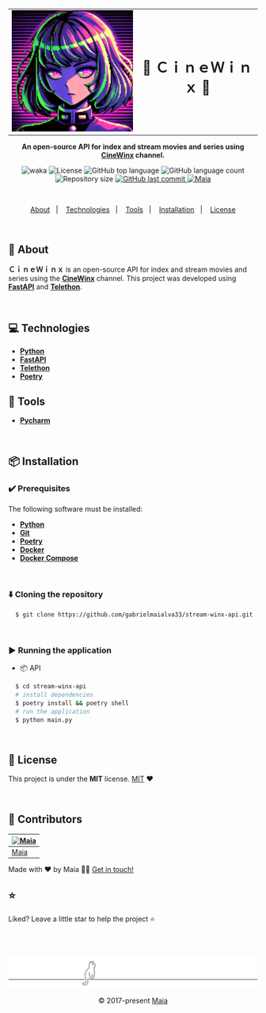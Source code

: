 <table style="width:100%" align="center" border="0">
  <tr align="center">
    <td><img src=".github/assets/logo.png" alt="TypeScript" width="300"></td>
    <td><h1>🎥 ＣｉｎｅＷｉｎｘ 📼</h1></td>
  </tr>
</table>

<p align="center">
  <strong>An open-source API for index and stream movies and series using <a href="https://t.me/cinewinx">CineWinx</a> channel.</strong>
</p>

<p align="center">
  <img src="https://wakatime.com/badge/user/e61842d0-c588-4586-96a3-f0448a434be4/project/38993c0e-2ee1-432e-b42f-6aca75d32bc6.svg" alt="waka" />
  <img src="https://img.shields.io/github/license/gabrielmaialva33/stream-winx-api?color=00b8d3?style=flat&logo=appveyor" alt="License" />
  <img src="https://img.shields.io/github/languages/top/gabrielmaialva33/stream-winx-api?style=flat&logo=appveyor" alt="GitHub top language" >
  <img src="https://img.shields.io/github/languages/count/gabrielmaialva33/stream-winx-api?style=flat&logo=appveyor" alt="GitHub language count" >
  <img src="https://img.shields.io/github/repo-size/gabrielmaialva33/stream-winx-api?style=flat&logo=appveyor" alt="Repository size" >
  <a href="https://github.com/gabrielmaialva33/stream-winx-api/commits/master">
    <img src="https://img.shields.io/github/last-commit/gabrielmaialva33/stream-winx-api?style=flat&logo=appveyor" alt="GitHub last commit" >
    <img src="https://img.shields.io/badge/made%20by-Maia-15c3d6?style=flat&logo=appveyor" alt="Maia" >  
  </a>
</p>

<br>

<p align="center">
  <a href="#bookmark-about">About</a>&nbsp;&nbsp;&nbsp;|&nbsp;&nbsp;&nbsp;
  <a href="#computer-technologies">Technologies</a>&nbsp;&nbsp;&nbsp;|&nbsp;&nbsp;&nbsp;
  <a href="#wrench-tools">Tools</a>&nbsp;&nbsp;&nbsp;|&nbsp;&nbsp;&nbsp;
  <a href="#package-installation">Installation</a>&nbsp;&nbsp;&nbsp;|&nbsp;&nbsp;&nbsp;
  <a href="#memo-license">License</a>
</p>

<br>

## :bookmark: About

**ＣｉｎｅＷｉｎｘ** is an open-source API for index and stream movies and
series using the **[CineWinx](https://t.me/cinewinx)** channel.
This project was developed using **[FastAPI](https://fastapi.tiangolo.com/)**
and **[Telethon](https://docs.telethon.dev/en/latest/)**.

<br>

## :computer: Technologies

- **[Python](https://www.python.org/)**
- **[FastAPI](https://fastapi.tiangolo.com/)**
- **[Telethon](https://docs.telethon.dev/en/latest/)**
- **[Poetry](https://python-poetry.org/)**
  <br>

## :wrench: Tools

- **[Pycharm](https://www.jetbrains.com/pt-br/pycharm/)**

<br>

## :package: Installation

### :heavy_check_mark: **Prerequisites**

The following software must be installed:

- **[Python](https://www.python.org/)**
- **[Git](https://git-scm.com/)**
- **[Poetry](https://python-poetry.org/)**
- **[Docker](https://www.docker.com/)**
- **[Docker Compose](https://docs.docker.com/compose/)**

<br>

### :arrow_down: **Cloning the repository**

```sh
  $ git clone https://github.com/gabrielmaialva33/stream-winx-api.git
```

<br>

### :arrow_forward: **Running the application**

- :package: API

```sh
  $ cd stream-winx-api
  # install dependencies
  $ poetry install && poetry shell
  # run the application
  $ python main.py
```

<br>

## :memo: License

This project is under the **MIT** license. [MIT](./LICENSE) ❤️

<br>

## :rocket: **Contributors**

| [![Maia](https://avatars.githubusercontent.com/u/26732067?size=100)](https://github.com/gabrielmaialva33) |
|-----------------------------------------------------------------------------------------------------------|
| [Maia](https://github.com/gabrielmaialva33)                                                               |

Made with ❤️ by Maia 👋🏽 [Get in touch!](https://t.me/mrootx)

## :star:

Liked? Leave a little star to help the project ⭐

<br/>
<br/>

<p align="center"><img src="https://raw.githubusercontent.com/gabrielmaialva33/gabrielmaialva33/master/assets/gray0_ctp_on_line.svg?sanitize=true" /></p>
<p align="center">&copy; 2017-present <a href="https://github.com/gabrielmaialva33/" target="_blank">Maia</a>
